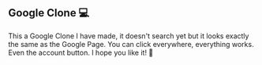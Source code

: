 ## Google Clone 💻

This a Google Clone I have made, it doesn't search yet but it looks exactly the same as the Google Page. You can click everywhere, everything works. Even the account button. I hope you like it! 👋
